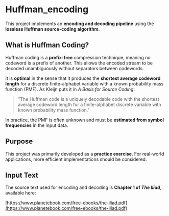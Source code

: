 # Huffman_encoding

This project implements an **encoding and decoding pipeline** using the **lossless Huffman source-coding algorithm**.

## What is Huffman Coding?

Huffman coding is a **prefix-free** compression technique, meaning no codeword is a prefix of another. This allows the encoded stream to be decoded unambiguously without separators between codewords.

It is **optimal** in the sense that it produces the **shortest average codeword length** for a discrete finite-alphabet variable with a known probability mass function (PMF). As Kleijn puts it in *A Basis for Source Coding*:

> "The Huffman code is a uniquely decodable code with the shortest average codeword length for a finite-alphabet discrete variable with known probability mass function."

In practice, the PMF is often unknown and must be **estimated from symbol frequencies** in the input data.

## Purpose

This project was primarily developed as a **practice exercise**. For real-world applications, more efficient implementations should be considered.

## Input Text

The source text used for encoding and decoding is **Chapter 1 of *The Iliad***, available here:

[https://www.planetebook.com/free-ebooks/the-iliad.pdf](https://www.planetebook.com/free-ebooks/the-iliad.pdf)

